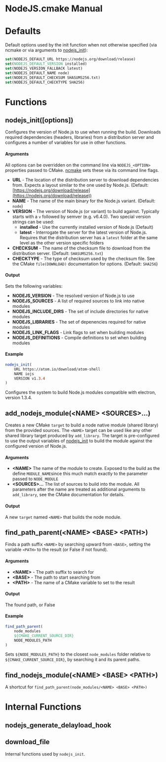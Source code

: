 # NodeJS.cmake Manual

# Defaults

Default options used by the init function when not otherwise specified (via ncmake or via arguments to [nodejs_init](#nodejsinit--options--)):

```CMake
set(NODEJS_DEFAULT_URL https://nodejs.org/download/release)
set(NODEJS_DEFAULT_VERSION installed)
set(NODEJS_VERSION_FALLBACK latest)
set(NODEJS_DEFAULT_NAME node)
set(NODEJS_DEFAULT_CHECKSUM SHASUMS256.txt)
set(NODEJS_DEFAULT_CHECKTYPE SHA256)
```

# Functions

## nodejs_init([options])

Configures the version of Node.js to use when running the build. Downloads required dependencies (headers, libraries) from a distribution server and configures
a number of variables for use in other functions.

#### Arguments

All options can be overridden on the command line via `NODEJS_<OPTION>` properties passed to CMake. [ncmake](NcmakeManual.md) sets these via its command line flags.

* **URL** - The location of the distribution server to download dependencies from. Expects a layout similar to the one used by Node.js. (Default: [https://nodejs.org/download/release](https://nodejs.org/download/release))
* **NAME** - The name of the main binary for the Node.js variant. (Default: `node`)
* **VERSION** - The version of Node.js (or variant) to build against. Typically starts with a `v` followed by semver (e.g. v6.4.0). Two special version strings can be used:
    * **installed** - Use the currently installed version of Node.js (Default)
    * **latest** - Interrogate the server for the latest version of Node.js. Requires that the distribution server has a `latest` folder at the same level as the other version specific folders
* **CHECKSUM** - The name of the checksum file to download from the distribution server. (Default: `SHASUMS256.txt`)
* **CHECKTYPE** - The type of checksum used by the checksum file. See the CMake `file(DOWNLOAD)` documentation for options. (Default: `SHA256`)

#### Output

Sets the following variables:

* **NODEJS_VERSION** - The resolved version of Node.js to use
* **NODEJS_SOURCES** - A list of required sources to link into native modules
* **NODEJS_INCLUDE_DIRS** - The set of include directories for native modules
* **NODEJS_LIBRARIES** - The set of depenencies required for native modules
* **NODEJS_LINK_FLAGS** - Link flags to set when building modules
* **NODEJS_DEFINITIONS** - Compile definitions to set when building modules

#### Example

```CMake
nodejs_init(
    URL https://atom.io/download/atom-shell
    NAME iojs
    VERSION v1.3.4
)
```

Configures the system to build Node.js modules compatible with electron, version 1.3.4.

## add_nodejs_module(<NAME\> <SOURCES\>...)

Creates a new CMake `target` to build a node native module (shared library) from the provided sources. The `<NAME>` target can be used like any other shared library target produced by `add_library`. The target is pre-configured to use the output variables of [nodejs_init](#nodejsinit--options--) to build the module against the configured version of Node.js.

#### Arguments

* **<NAME\>** The name of the module to create. Exposed to the build as the define `MODULE_NAME`since this much match exactly to the parameter passed to `NODE_MODULE`
* **<SOURCES\>...** The list of sources to build into the module. All parameters after the name are treated as additional arguments to `add_library`, see the CMake documentation for details.

#### Output

A new `target` named `<NAME>` that builds the node module.

## find_path_parent(<NAME\> <BASE\> <PATH\>)

Finds a path suffix `<NAME>` by searching upward from `<BASE>`, setting the
variable `<PATH>` to the result (or False if not found).

#### Arguments

* **<NAME\>** - The path suffix to search for
* **<BASE\>** - The path to start searching from
* **<PATH\>** - The name of a CMake variable to set to the result

#### Output

The found path, or False

#### Example

```CMake
find_path_parent(
    node_modules
    ${CMAKE_CURRENT_SOURCE_DIR}
    NODE_MODULES_PATH
)
```

Sets `${NODE_MODULES_PATH}` to the closest `node_modules` folder relative to `${CMAKE_CURRENT_SOURCE_DIR}`, by searching it and its parent paths.

## find_nodejs_module(<NAME\> <BASE\> <PATH\>)

A shortcut for `find_path_parent(node_modules/<NAME> <BASE> <PATH>)`

# Internal Functions

## nodejs_generate_delayload_hook
## download_file

Internal functions used by `nodejs_init`.